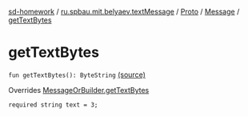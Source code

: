 [sd-homework](../../../index.md) / [ru.spbau.mit.belyaev.textMessage](../../index.md) / [Proto](../index.md) / [Message](index.md) / [getTextBytes](.)

# getTextBytes

`fun getTextBytes(): ByteString` [(source)](https://github.com/StasBel/sd-homework/blob/InstantMessenger/src/main/kotlin/ru/spbau/mit/belyaev/textMessage/Proto.java#L247)

Overrides [MessageOrBuilder.getTextBytes](../-textMessage-or-builder/get-text-bytes.md)

`required string text = 3;`

